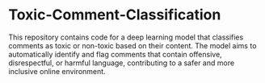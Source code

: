 # Toxic-Comment-Classification
This repository contains code for a deep learning model that classifies comments as toxic or non-toxic based on their content. The model aims to automatically identify and flag comments that contain offensive, disrespectful, or harmful language, contributing to a safer and more inclusive online environment.
